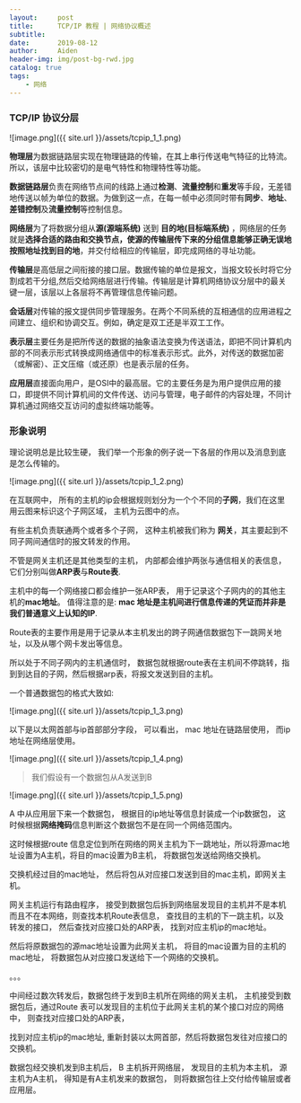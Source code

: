 ```yaml
---
layout:     post
title:      TCP/IP 教程 | 网络协议概述
subtitle:   
date:       2019-08-12
author:     Aiden
header-img: img/post-bg-rwd.jpg
catalog: true 			
tags:								
    - 网络
---
```


### TCP/IP 协议分层

![image.png]({{ site.url }}/assets/tcpip_1_1.png)

**物理层**为数据链路层实现在物理链路的传输，在其上串行传送电气特征的比特流。所以，该层中比较密切的是电气特性和物理特性等功能。

**数据链路层**负责在网络节点间的线路上通过**检测**、**流量控制**和**重发**等手段，无差错地传送以帧为单位的数据。为做到这一点，在每一帧中必须同时带有**同步**、**地址**、**差错控制**及**流量控制**等控制信息。

**网络层**为了将数据分组从**源(源端系统)** 送到 **目的地(目标端系统)** ，网络层的任务就是**选择合适的路由和交换节点，使源的传输层传下来的分组信息能够正确无误地按照地址找到目的地**，并交付给相应的传输层，即完成网络的寻址功能。

**传输层**是高低层之间衔接的接口层。数据传输的单位是报文，当报文较长时将它分割成若干分组,然后交给网络层进行传输。传输层是计算机网络协议分层中的最关键一层，该层以上各层将不再管理信息传输问题。

**会话层**对传输的报文提供同步管理服务。在两个不同系统的互相通信的应用进程之间建立、组织和协调交互。例如，确定是双工还是半双工工作。

**表示层**主要任务是把所传送的数据的抽象语法变换为传送语法，即把不同计算机内部的不同表示形式转换成网络通信中的标准表示形式。此外，对传送的数据加密（或解密）、正文压缩（或还原）也是表示层的任务。

**应用层**直接面向用户，是OSI中的最高层。它的主要任务是为用户提供应用的接口，即提供不同计算机间的文件传送、访问与管理，电子邮件的内容处理，不同计算机通过网络交互访问的虚拟终端功能等。



### 形象说明

理论说明总是比较生硬， 我们举一个形象的例子说一下各层的作用以及消息到底是怎么传输的。

![image.png]({{ site.url }}/assets/tcpip_1_2.png)

在互联网中， 所有的主机的ip会根据规则划分为一个个不同的**子网**，我们在这里用云图来标识这个子网区域， 主机为云图中的点。

有些主机负责联通两个或者多个子网， 这种主机被我们称为 **网关**，其主要起到不同子网间通信时的报文转发的作用。

不管是网关主机还是其他类型的主机， 内部都会维护两张与通信相关的表信息，它们分别叫做**ARP表**与**Route表**.

主机中的每一个网络接口都会维护一张ARP表， 用于记录这个子网内的的其他主机的**mac地址**。 值得注意的是: **mac 地址是主机间进行信息传递的凭证而并非是我们普通意义上认知的IP**.

Route表的主要作用是用于记录从本主机发出的跨子网通信数据包下一跳网关地址，以及从哪个网卡发出等信息。

所以处于不同子网内的主机通信时， 数据包就根据route表在主机间不停跳转，指到到达目的子网，然后根据arp表，将报文发送到目的主机。

一个普通数据包的格式大致如:

![image.png]({{ site.url }}/assets/tcpip_1_3.png)

以下是以太网首部与ip首部部分字段， 可以看出， mac 地址在链路层使用， 而ip地址在网络层使用。

![image.png]({{ site.url }}/assets/tcpip_1_4.png)

> 我们假设有一个数据包从A发送到B

![image.png]({{ site.url }}/assets/tcpip_1_5.png)

A 中从应用层下来一个数据包， 根据目的ip地址等信息封装成一个ip数据包， 这时候根据**网络掩码**信息判断这个数据包不是在同一个网络范围内。 

这时候根据route 信息定位到所在网络的网关主机为下一跳地址，所以将源mac地址设置为A主机，将目的mac设置为B主机， 将数据包发送给网络交换机。

交换机经过目的mac地址， 然后将包从对应接口发送到目的mac主机，即网关主机。

网关主机运行有路由程序， 接受到数据包后拆到网络层发现目的主机并不是本机而且不在本网络，则查找本机Route表信息， 查找目的主机的下一跳主机，以及转发的接口， 然后查找对应接口处的ARP表， 找到对应主机ip的mac地址。

然后将原数据包的源mac地址设置为此网关主机， 将目的mac设置为目的主机的mac地址， 将数据包从对应接口发送给下一个网络的交换机。

。。。

中间经过数次转发后，数据包终于发到B主机所在网络的网关主机， 主机接受到数据包后，通过Route 表可以发现目的主机位于此网关主机的某个接口对应的网络中， 则查找对应接口处的ARP表，

找到对应主机ip的mac地址, 重新封装以太网首部，然后将数据包发往对应接口的交换机。

数据包经交换机发到B主机后， B 主机拆开网络层， 发现目的主机为本主机， 源主机为A主机， 得知是有A主机发来的数据包， 则将数据包往上交付给传输层或者应用层。